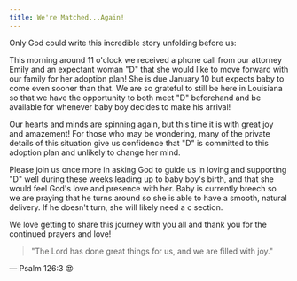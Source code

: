 ```yaml
---
title: We're Matched...Again!
---
```


Only God could write this incredible story unfolding before us:

This morning around 11 o'clock we received a phone call from our attorney Emily and an expectant woman "D" that she would like to move forward with our family for her adoption plan! She is due January 10 but expects baby to come even sooner than that. We are so grateful to still be here in Louisiana so that we have the opportunity to both meet "D" beforehand and be available for whenever baby boy decides to make his arrival!

Our hearts and minds are spinning again, but this time it is with great joy and amazement! For those who may be wondering, many of the private details of this situation give us confidence that "D" is committed to this adoption plan and unlikely to change her mind.

Please join us once more in asking God to  guide us in loving and supporting "D" well during these weeks leading up to baby boy's birth, and that she would feel God's love and presence with her. Baby is currently breech so we are praying that he turns around so she is able to have a smooth, natural delivery. If he doesn't turn, she will likely need a c section.

We love getting to share this journey with you all and thank you for the continued prayers and love!

> "The Lord has done great things for us, and we are filled with joy."

— Psalm 126:3 😍
